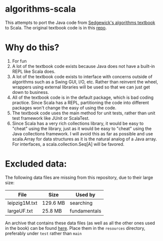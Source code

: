 algorithms-scala
================

This attempts to port the Java code from [Sedgewick's algorithms textbook](http://algs4.cs.princeton.edu/home/)
to Scala. The original textbook code is in this [repo](https://github.com/alanktwong/AlgorithmsSedgewick).

Why do this?
============

1. For fun
2. A lot of the textbook code exists because Java does not have a built-in REPL like Scala does.
3. A lot of the textbook code exists to interface with concerns outside of algorithms such as a
Swing GUI, I/O, etc. Rather than reinvent the wheel, wrappers using external libraries will be
used so that we can just get down to business.
4. All of the textbook code is in the default package, which is bad coding practice. Since Scala
has a REPL, partitioning the code into different packages won't change the easy of using the code.
5. The textbook code uses the main method for unit tests, rather than unit test framework
like JUnit or ScalaTest.
6. Since Scala has a very rich collections library, it would be easy to "cheat" using the library,
just as it would be easy to "cheat" using the Java collections framework. I
will avoid this as far as possible and use scala.Array for data structures as it is the natural
analog of a Java array. For interfaces, a scala.collection.Seq[A] will be favored.


Excluded data:
==============

The following data files are missing from this repository, due to their large size:


|File           |Size      | Used by
|---------------|----------|---------------------
|leipzig1M.txt  |129.6 MB  | searching
|largeUF.txt    | 25.8 MB  | fundamentals

An archive that contains these data files (as well as all the other ones used in the book) can be found
[here](http://algs4.cs.princeton.edu/code/algs4-data.zip). Place them in the `resources` directory,
preferably under `test` rather than `main`